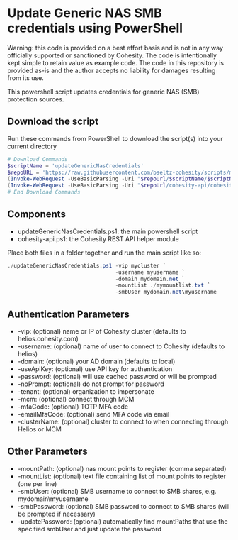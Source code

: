 # Update Generic NAS SMB credentials using PowerShell

Warning: this code is provided on a best effort basis and is not in any way officially supported or sanctioned by Cohesity. The code is intentionally kept simple to retain value as example code. The code in this repository is provided as-is and the author accepts no liability for damages resulting from its use.

This powershell script updates credentials for generic NAS (SMB) protection sources.

## Download the script

Run these commands from PowerShell to download the script(s) into your current directory

```powershell
# Download Commands
$scriptName = 'updateGenericNasCredentials'
$repoURL = 'https://raw.githubusercontent.com/bseltz-cohesity/scripts/master/powershell'
(Invoke-WebRequest -UseBasicParsing -Uri "$repoUrl/$scriptName/$scriptName.ps1").content | Out-File "$scriptName.ps1"; (Get-Content "$scriptName.ps1") | Set-Content "$scriptName.ps1"
(Invoke-WebRequest -UseBasicParsing -Uri "$repoUrl/cohesity-api/cohesity-api.ps1").content | Out-File cohesity-api.ps1; (Get-Content cohesity-api.ps1) | Set-Content cohesity-api.ps1
# End Download Commands
```

## Components

* updateGenericNasCredentials.ps1: the main powershell script
* cohesity-api.ps1: the Cohesity REST API helper module

Place both files in a folder together and run the main script like so:

```powershell
./updateGenericNasCredentials.ps1 -vip mycluster `
                                  -username myusername `
                                  -domain mydomain.net `
                                  -mountList ./mymountlist.txt `
                                  -smbUser mydomain.net\myusername
```

## Authentication Parameters

* -vip: (optional) name or IP of Cohesity cluster (defaults to helios.cohesity.com)
* -username: (optional) name of user to connect to Cohesity (defaults to helios)
* -domain: (optional) your AD domain (defaults to local)
* -useApiKey: (optional) use API key for authentication
* -password: (optional) will use cached password or will be prompted
* -noPrompt: (optional) do not prompt for password
* -tenant: (optional) organization to impersonate
* -mcm: (optional) connect through MCM
* -mfaCode: (optional) TOTP MFA code
* -emailMfaCode: (optional) send MFA code via email
* -clusterName: (optional) cluster to connect to when connecting through Helios or MCM

## Other Parameters

* -mountPath: (optional) nas mount points to register (comma separated)
* -mountList: (optional) text file containing list of mount points to register (one per line)
* -smbUser: (optional) SMB username to connect to SMB shares, e.g. mydomain\myusername
* -smbPassword: (optional) SMB password to connect to SMB shares (will be prompted if necessary)
* -updatePassword: (optional) automatically find mountPaths that use the specified smbUser and just update the password

